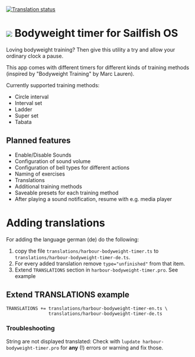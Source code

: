 <a href="https://hosted.weblate.org/engage/bodyweight-timer-sailfish-os/?utm_source=widget">
<img src="https://hosted.weblate.org/widgets/bodyweight-timer-sailfish-os/-/svg-badge.svg" alt="Translation status" />
</a>

![](https://raw.githubusercontent.com/neversun/bodyweight-timer/master/harbour-bodyweight-timer.png) Bodyweight timer for Sailfish OS
=============================

Loving bodyweight training? Then give this utility a try and allow your ordinary clock a pause.

This app comes with different timers for different kinds of training methods (inspired by "Bodyweight  Training" by Marc Lauren).

Currently supported training methods:
* Circle interval
* Interval set
* Ladder
* Super set
* Tabata

## Planned features
* Enable/Disable Sounds
* Configuration of sound volume
* Configuration of bell types for different actions
* Naming of exercises
* Translations
* Additional training methods
* Saveable presets for each training method
* After playing a sound notification, resume with e.g. media player 


# Adding translations

For adding the language german (de) do the following:

1. copy the file `translations/harbour-bodyweight-timer.ts` to `translations/harbour-bodyweight-timer-de.ts`.
1. For every added translation remove `type="unfinished"` from that item.
1. Extend `TRANSLATIONS` section in `harbour-bodyweight-timer.pro`. See example

## Extend TRANSLATIONS example
```
TRANSLATIONS += translations/harbour-bodyweight-timer-en.ts \
                translations/harbour-bodyweight-timer-de.ts
```

### Troubleshooting

String are not displayed translated: Check with `lupdate harbour-bodyweight-timer.pro` for **any** (!) errors or warning and fix those.
